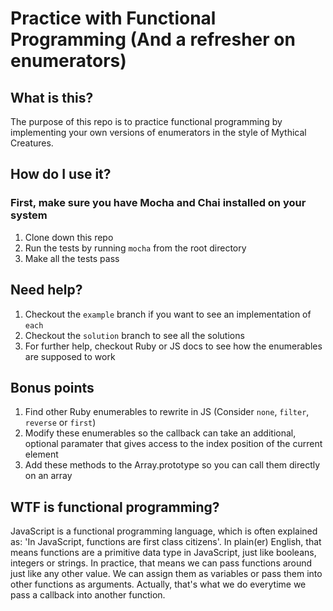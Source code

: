 # Practice with Functional Programming (And a refresher on enumerators)

## What is this?
The purpose of this repo is to practice functional programming by implementing your own versions of enumerators in the style of Mythical Creatures. 

## How do I use it?
### First, make sure you have Mocha and Chai installed on your system
1. Clone down this repo
1. Run the tests by running `mocha` from the root directory
1. Make all the tests pass

## Need help?
1. Checkout the `example` branch if you want to see an implementation of `each`
1. Checkout the `solution` branch to see all the solutions
1. For further help, checkout Ruby or JS docs to see how the enumerables are supposed to work

## Bonus points
1. Find other Ruby enumerables to rewrite in JS (Consider `none`, `filter`, `reverse` or `first`)
1. Modify these enumerables so the callback can take an additional, optional paramater that gives access to the index position of the current element
1. Add these methods to the Array.prototype so you can call them directly on an array

## WTF is functional programming?
JavaScript is a functional programming language, which is often explained as: 'In JavaScript, functions are first class citizens'. In plain(er) English, that means functions are a primitive data type in JavaScript, just like booleans, integers or strings. In practice, that means we can pass functions around just like any other value. We can assign them as variables or pass them into other functions as arguments. Actually, that's what we do everytime we pass a callback into another function. 

